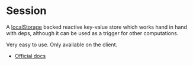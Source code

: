 # Session

A [localStorage](http://www.html5rocks.com/en/tutorials/offline/storage/) backed reactive key-value store which
works hand in hand with deps, although it can be used
as a trigger for other computations.

Very easy to use. Only available on the client.

- [Official docs](http://docs.meteor.com/#/full/session)
